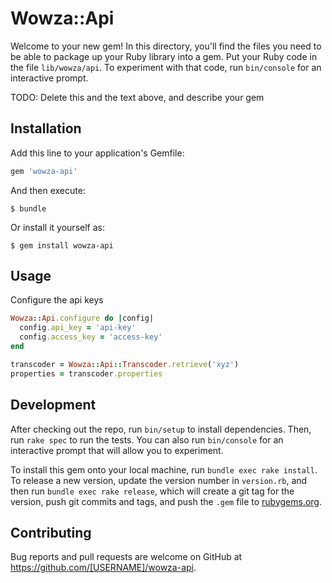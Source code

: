 # Wowza::Api

Welcome to your new gem! In this directory, you'll find the files you need to be able to package up your Ruby library into a gem. Put your Ruby code in the file `lib/wowza/api`. To experiment with that code, run `bin/console` for an interactive prompt.

TODO: Delete this and the text above, and describe your gem

## Installation

Add this line to your application's Gemfile:

```ruby
gem 'wowza-api'
```

And then execute:

    $ bundle

Or install it yourself as:

    $ gem install wowza-api

## Usage

Configure the api keys

```ruby
Wowza::Api.configure do |config|
  config.api_key = 'api-key'
  config.access_key = 'access-key'
end
```

```ruby
transcoder = Wowza::Api::Transcoder.retrieve('xyz')
properties = transcoder.properties
```

## Development

After checking out the repo, run `bin/setup` to install dependencies. Then, run `rake spec` to run the tests. You can also run `bin/console` for an interactive prompt that will allow you to experiment.

To install this gem onto your local machine, run `bundle exec rake install`. To release a new version, update the version number in `version.rb`, and then run `bundle exec rake release`, which will create a git tag for the version, push git commits and tags, and push the `.gem` file to [rubygems.org](https://rubygems.org).

## Contributing

Bug reports and pull requests are welcome on GitHub at https://github.com/[USERNAME]/wowza-api.
